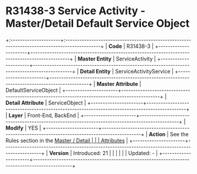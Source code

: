 ﻿---
erp.type: front-end-business-rule
---

# R31438-3 Service Activity - Master/Detail Default Service Object
+:---------------------+:---------------------------------------------------------------------------------------------+
| **Code**             | R31438-3                                                                                     |
+----------------------+----------------------------------------------------------------------------------------------+
| **Master Entity**    | ServiceActivity                                                                              |
+----------------------+----------------------------------------------------------------------------------------------+
| **Detail Entity**    | ServiceActivityService                                                                       |
+----------------------+----------------------------------------------------------------------------------------------+
| **Master Attribute** | DefaultServiceObject                                                                         |
+----------------------+----------------------------------------------------------------------------------------------+
| **Detail Attribute** | ServiceObject                                                                                |
+----------------------+----------------------------------------------------------------------------------------------+
| **Layer**            | Front-End, BackEnd                                                                           |
+----------------------+----------------------------------------------------------------------------------------------+
| **Modify**           | YES                                                                                          |
+----------------------+----------------------------------------------------------------------------------------------+
| **Action**           | See the Rules section in the [Master / Detail                                                |
|                      | Attributes](xref:master-detail)                                                              |
+----------------------+----------------------------------------------------------------------------------------------+
| **Version**          | Introduced: 21                                                                               |
|                      |                                                                                              |
|                      | Updated: -                                                                                   |
+----------------------+----------------------------------------------------------------------------------------------+
